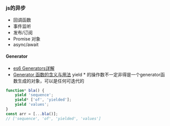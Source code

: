 ### js的异步

- 回调函数
- 事件监听
- 发布/订阅
- Promise 对象
- async/await


#### Generator
- [es6 Generators详解](https://juejin.im/entry/5a45f4816fb9a044fa1a3023)
- [Generator 函数的含义与用法](http://www.ruanyifeng.com/blog/2015/04/generator.html)
yield * 的操作数不一定非得是一个generator函数生成的对象，可以是任何可迭代的
```javascript
function* bla() {
    yield 'sequence';
    yield* ['of', 'yielded'];
    yield 'values';
}
const arr = [...bla()];
// ['sequence', 'of', 'yielded', 'values']

```
